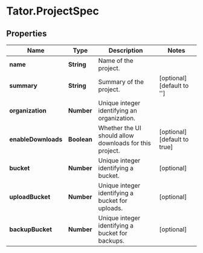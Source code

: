 # Tator.ProjectSpec

## Properties

Name | Type | Description | Notes
------------ | ------------- | ------------- | -------------
**name** | **String** | Name of the project. | 
**summary** | **String** | Summary of the project. | [optional] [default to &#39;&#39;]
**organization** | **Number** | Unique integer identifying an organization. | 
**enableDownloads** | **Boolean** | Whether the UI should allow downloads for this project. | [optional] [default to true]
**bucket** | **Number** | Unique integer identifying a bucket. | [optional] 
**uploadBucket** | **Number** | Unique integer identifying a bucket for uploads. | [optional] 
**backupBucket** | **Number** | Unique integer identifying a bucket for backups. | [optional] 


